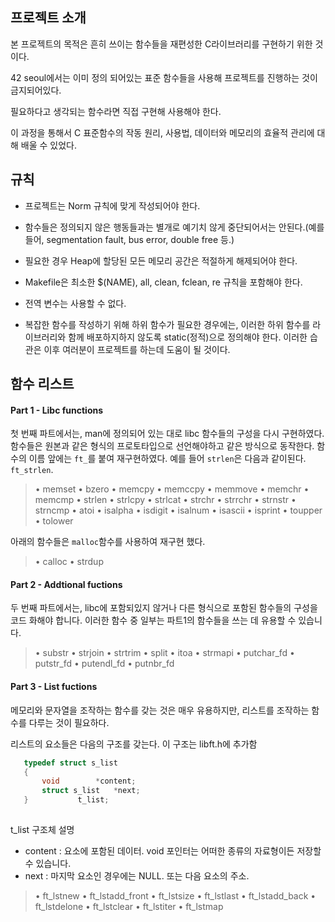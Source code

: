 ## 프로젝트 소개

본 프로젝트의 목적은 흔히 쓰이는 함수들을 재편성한 C라이브러리를 구현하기 위한 것이다.

42 seoul에서는 이미 정의 되어있는 표준 함수들을 사용해 프로젝트를 진행하는 것이 금지되어있다.

필요하다고 생각되는 함수라면 직접 구현해 사용해야 한다.

이 과정을 통해서 C 표준함수의 작동 원리, 사용법, 데이터와 메모리의 효율적 관리에 대해 배울 수 있었다.


## 규칙

* 프로젝트는 Norm 규칙에 맞게 작성되어야 한다.

* 함수들은 정의되지 않은 행동들과는 별개로 예기치 않게 중단되어서는 안된다.(예를 들어, segmentation fault, bus error, double free 등.)

* 필요한 경우 Heap에 할당된 모든 메모리 공간은 적절하게 해제되어야 한다.

* Makefile은 최소한 $(NAME), all, clean, fclean, re 규칙을 포함해야 한다.

* 전역 변수는 사용할 수 없다.

* 복잡한 함수를 작성하기 위해 하위 함수가 필요한 경우에는, 이러한 하위 함수를 라이브러리와 함께 배포하지하지 않도록 static(정적)으로 정의해야 한다.
  이러한 습관은 이후 여러분이 프로젝트를 하는데 도움이 될 것이다.
  
  
## 함수 리스트
  
  #### Part 1 - Libc functions
  
  첫 번째 파트에서는, man에 정의되어 있는 대로 libc 함수들의 구성을 다시 구현하였다.
  함수들은 원본과 같은 형식의 프로토타입으로 선언해야하고 같은 방식으로 동작한다. 
  함수의 이름 앞에는 `ft_`를 붙여 재구현하였다. 
  예를 들어 `strlen`은 다음과 같이된다. `ft_strlen`.
  
  > • memset • bzero • memcpy • memccpy • memmove • memchr • memcmp • strlen 
  • strlcpy • strlcat • strchr • strrchr • strnstr • strncmp • atoi • isalpha 
  • isdigit • isalnum • isascii • isprint • toupper • tolower
  
  아래의 함수들은 `malloc`함수를 사용하여 재구현 했다.

  > • calloc • strdup
  
  #### Part 2 - Addtional fuctions
  
  두 번째 파트에서는, libc에 포함되있지 않거나 다른 형식으로 포함된 함수들의 구성을 코드 화해야 합니다. 
  이러한 함수 중 일부는 파트1의 함수들을 쓰는 데 유용할 수 있습니다.
  
  > • substr • strjoin • strtrim • split • itoa • strmapi • putchar_fd • putstr_fd • putendl_fd • putnbr_fd
  
  
  #### Part 3 - List fuctions
  
  메모리와 문자열을 조작하는 함수를 갖는 것은 매우 유용하지만, 리스트를 조작하는 함수를 다루는 것이 필요하다.
  
  리스트의 요소들은 다음의 구조를 갖는다. 이 구조는 libft.h에 추가함
  
 ```c
	typedef struct s_list
	{
		void		*content;
		struct s_list 	*next;
	}			t_list;
  
 ```

t_list 구조체 설명
* content : 요소에 포함된 데이터. void 포인터는 어떠한 종류의 자료형이든 저장할 수 있습니다. 
* next : 마지막 요소인 경우에는 NULL. 또는 다음 요소의 주소.

> • ft_lstnew • ft_lstadd_front • ft_lstsize • ft_lstlast • ft_lstadd_back • ft_lstdelone • ft_lstclear • ft_lstiter • ft_lstmap
  
  
  
